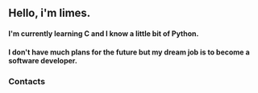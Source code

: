 ## Hello, i'm limes.
#### I'm currently learning C and I know a little bit of Python.
#### I don't have much plans for the future but my dream job is to become a software developer.
### Contacts
